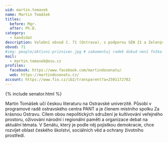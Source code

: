```yaml
---
uid: martin.tomasek
name: Martin Tomášek
titles:
  before: Mgr.
  after: Ph.D.
category:
  - kandidat
description: Volební obvod č. 71 (Ostrava), s podporou SEN 21 a Zelených
obvod: 71
#img: people/aktivni-priznivec.jpg # zakomentuj radek dokud není fotka
mail:
  - martin.tomasek@osu.cz 
profiles:
  facebook: https://www.facebook.com/martindosenatu/
  web: https://martindosenatu.cz/
account: https://www.fio.cz/ib2/transparent?a=2501172782
---
```


{% include senator.html %} 

Martin Tomášek učí českou literaturu na Ostravské univerzitě. Působí v programové radě ostravského centra PANT a je členem místního spolku Za krásnou Ostravu. Cílem obou nepolitických sdružení je kultivování veřejného prostoru, oživování národní i regionální paměti a organizace debat na aktuální témata. V Senátu, který je podle něj pojistkou demokracie, chce rozvíjet oblast českého školství, sociálních věd a ochrany životního prostředí.



